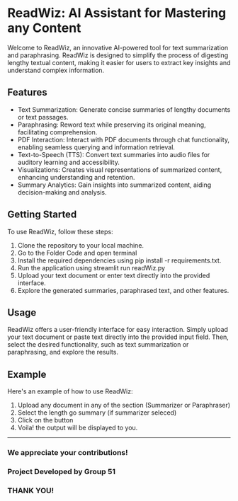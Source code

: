 <h1>ReadWiz: AI Assistant for Mastering any Content</h1>

<p>Welcome to ReadWiz, an innovative AI-powered tool for text summarization and paraphrasing. ReadWiz is designed to simplify the process of digesting lengthy textual content, making it easier for users to extract key insights and understand complex information.</p>

<h2>Features</h2>
<ul>
  <li>Text Summarization: Generate concise summaries of lengthy documents or text passages.</li>
  <li>Paraphrasing: Reword text while preserving its original meaning, facilitating comprehension.</li>
  <li>PDF Interaction: Interact with PDF documents through chat functionality, enabling seamless querying and information retrieval.</li>
  <li>Text-to-Speech (TTS): Convert text summaries into audio files for auditory learning and accessibility.</li>
  <li>Visualizations: Creates visual representations of summarized content, enhancing understanding and retention.</li>
  <li>Summary Analytics: Gain insights into summarized content, aiding decision-making and analysis.</li>
</ul>

<h2>Getting Started</h2>
<p>To use ReadWiz, follow these steps:</p>
<ol>
  <li>Clone the repository to your local machine.</li>
  <li>Go to the Folder Code and open terminal</li>
  <li>Install the required dependencies using pip install -r requirements.txt.</li>
  <li>Run the application using streamlit run readWiz.py</li>
  <li>Upload your text document or enter text directly into the provided interface.</li>
  <li>Explore the generated summaries, paraphrased text, and other features.</li>
</ol>

<h2>Usage</h2>
<p>ReadWiz offers a user-friendly interface for easy interaction. Simply upload your text document or paste text directly into the provided input field. Then, select the desired functionality, such as text summarization or paraphrasing, and explore the results.</p>

<h2>Example</h2>
Here's an example of how to use ReadWiz:
<ol>
  <li>Upload any document in any of the section (Summarizer or Paraphraser)</li>
  <li>Select the length go summary (if summarizer seleced)</li>
  <li>Click on the button</li>
  <li>Voila! the output will be displayed to you.</li>
</ol>
<hr>
<h3>We appreciate your contributions!</h3>
<h3>Project Developed by Group 51</h3>
<h3>THANK YOU!</h3>
